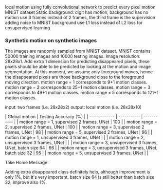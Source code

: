 local motion using fully convolutional network to predict every pixel motion
MNIST dataset
Static background: digit has motion, background has no motion
use 3 frames instead of 2 frames, the third frame is the supervision
adding noise to MNIST background
use L1 loss instead of L2 loss for unsupervised learning

### Synthetic motion on synthetic images
The images are randomly sampled from MNIST dataset.
MNIST contains 50000 training images and 10000 testing images.
Image resolution: 28x28x1.
Add extra 1 dimension for predicting disappeared pixels, these pixels should be able to be predicted by looking at the motion and image segmentation.
At this moment, we assume only foreground moves, hence the disappeared pixels are those background close to the foreground moving direction.
motion range = 1 corresponds to 9+1 motion classes.
motion range = 2 corresponds to 25+1 motion classes.
motion range = 3 corresponds to 49+1 motion classes.
motion range = 5 corresponds to 121+1 motion classes.

input: two frames (i.e. 28x28x2)
output: local motion (i.e. 28x28x10)

| Global motion | Testing Accuracy (%) |
| ------------- | ----------- | ----------- |
| motion range = 1, supervised 2 frames, UNet | 100 |
| motion range = 2, supervised 2 frames, UNet | 100 |
| motion range = 3, supervised 2 frames, UNet | 98 |
| motion range = 5, supervised 2 frames, UNet | 96 |
| motion range = 1, unsupervised 3 frames, UNet | |
| motion range = 2, unsupervised 3 frames, UNet | |
| motion range = 3, unsupervised 3 frames, UNet, batch size 64 | 96 |
| motion range = 3, unsupervised 3 frames, UNet, batch size 32 | 95 |
| motion range = 5, unsupervised 3 frames, UNet | |

Take Home Message:

Adding extra disappeared class definitely help, although improvement is only 1%, but it's very important.
batch size 64 is still better than batch size 32, improve also 1%.
